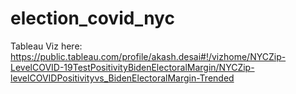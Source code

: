 # election_covid_nyc
Tableau Viz here:
https://public.tableau.com/profile/akash.desai#!/vizhome/NYCZip-LevelCOVID-19TestPositivityBidenElectoralMargin/NYCZip-levelCOVIDPositivityvs_BidenElectoralMargin-Trended
